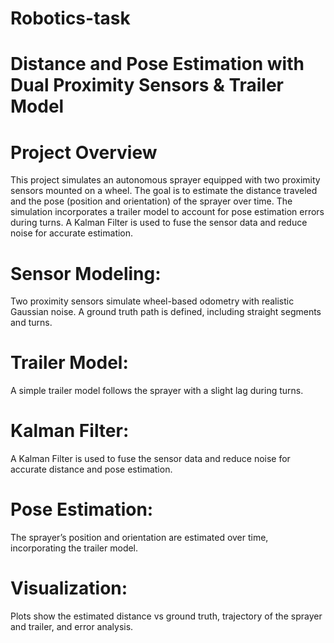 # Robotics-task
# Distance and Pose Estimation with Dual Proximity Sensors & Trailer Model
# Project Overview

 This project simulates an autonomous sprayer equipped with two proximity sensors mounted on a wheel. The goal is to estimate the distance traveled and the pose (position and orientation) of the sprayer over time. The simulation incorporates a trailer model to account for pose estimation errors during turns. A Kalman Filter is used to fuse the sensor data and reduce noise for accurate estimation.
# Sensor Modeling:
Two proximity sensors simulate wheel-based odometry with realistic Gaussian noise.
A ground truth path is defined, including straight segments and turns.

# Trailer Model:
A simple trailer model follows the sprayer with a slight lag during turns.

# Kalman Filter:
A Kalman Filter is used to fuse the sensor data and reduce noise for accurate distance and pose estimation.

# Pose Estimation:
The sprayer’s position and orientation are estimated over time, incorporating the trailer model.

# Visualization:
Plots show the estimated distance vs ground truth, trajectory of the sprayer and trailer, and error analysis.
